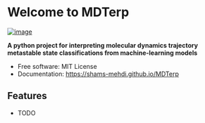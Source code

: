 # Welcome to MDTerp


[![image](https://img.shields.io/pypi/v/MDTerp.svg)](https://pypi.python.org/pypi/MDTerp)


**A python project for interpreting molecular dynamics trajectory metastable state classifications from machine-learning models**


-   Free software: MIT License
-   Documentation: <https://shams-mehdi.github.io/MDTerp>
    

## Features

-   TODO
